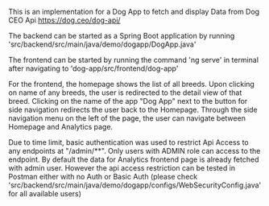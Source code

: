 This is an implementation for a Dog App to fetch and display Data from Dog CEO Api https://dog.ceo/dog-api/

The backend can be started as a Spring Boot application by running 'src/backend/src/main/java/demo/dogapp/DogApp.java'

The frontend can be started by running the command 'ng serve' in terminal after navigating to 'dog-app/src/frontend/dog-app'

For the frontend, the homepage shows the list of all breeds. Upon clicking on name of any breeds, the user is redirected to the detail view of that breed. 
Clicking on the name of the app "Dog App" next to the button for side navigation redirects the user back to the Homepage.
Through the side navigation menu on the left of the page, the user can navigate between Homepage and Analytics page.

Due to time limit, basic authentication was used to restrict Api Access to any endpoints at "/admin/**". Only users with ADMIN role can access to the endpoint. By default the data for Analytics frontend page is already fetched with admin user. However the api access restriction can be tested in Postman either with no Auth or Basic Auth (please check 'src/backend/src/main/java/demo/dogapp/configs/WebSecurityConfig.java' for all available users)

